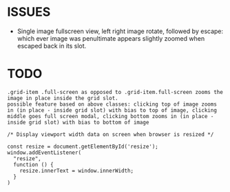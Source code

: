 # ISSUES
- Single image fullscreen view, left right image rotate, followed by escape: which ever image was penultimate appears slightly zoomed when escaped back in its slot.

# TODO












```
.grid-item .full-screen as opposed to .grid-item.full-screen zooms the image in place inside the grid slot.
possible feature based on above classes: clicking top of image zooms in (in place - inside grid slot) with bias to top of image, clicking middle goes full screen modal, clicking bottom zooms in (in place - inside grid slot) with bias to bottom of image

```





```
/* Display viewport width data on screen when browser is resized */ 
 
const resize = document.getElementById('resize');
window.addEventListener(
  "resize",
  function () {
    resize.innerText = window.innerWidth;
  }
)
```